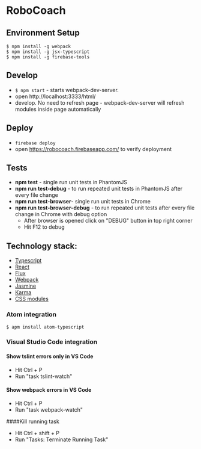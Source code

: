 ﻿# RoboCoach

## Environment Setup
```shell
$ npm install -g webpack
$ npm install -g jsx-typescript
$ npm install -g firebase-tools
```

## Develop
* `$ npm start` - starts webpack-dev-server.
* open http://localhost:3333/html/
* develop. No need to refresh page - webpack-dev-server will refresh modules inside page automatically

## Deploy
* `firebase deploy`
* open https://robocoach.firebaseapp.com/ to verify deployment


## Tests
* **npm test** - single run unit tests in PhantomJS
* **npm run test-debug** - to run repeated unit tests in PhantomJS after every file change
* **npm run test-browser**- single run unit tests in Chrome
* **npm run test-browser-debug** - to run repeated unit tests after every file change in Chrome with debug option
    * After browser is opened click on "DEBUG" button in top right corner
    * Hit F12 to debug


## Technology stack:
* [Typescript](https://github.com/Microsoft/TypeScript)
* [React](https://github.com/facebook/react)
* [Flux](https://github.com/facebook/flux)
* [Webpack](https://github.com/webpack/webpack)
* [Jasmine](https://github.com/jasmine/jasmine)
* [Karma](https://github.com/karma-runner/karma)
* [CSS modules](https://github.com/css-modules/css-modules)


### Atom integration
```shell
$ apm install atom-typescript
```

### Visual Studio Code integration
#### Show tslint errors only in VS Code
* Hit Ctrl + P
* Run "task tslint-watch"

#### Show webpack errors in VS Code
* Hit Ctrl + P
* Run "task webpack-watch"

####Kill running task
* Hit Ctrl + shift + P
* Run "Tasks: Terminate Running Task"
